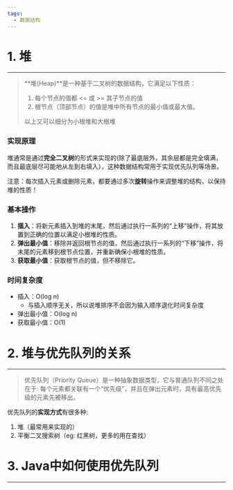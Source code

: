 ```yaml
---
tags:
  - 数据结构
---
```

# 1. 堆
---
>**堆(Heap)**是一种基于二叉树的数据结构，它满足以下性质：
>1. 每个节点的值都 <= 或 >= 其子节点的值
>2. 根节点（顶部节点）的值是堆中所有节点的最小值或最大值。
>
>以上又可以细分为小根堆和大根堆

### 实现原理
堆通常是通过**完全二叉树**的形式来实现的(除了最底层外，其余层都是完全填满，而且最底层尽可能地从左到右填入），这种数据结构常用于实现优先队列等场景。

注意：每次插入元素或删除元素，都要通过多次**旋转**操作来调整堆的结构，以保持堆的性质！
### 基本操作

1. **插入**：将新元素插入到堆的末尾，然后通过执行一系列的“上移”操作，将其放置到正确的位置以满足小根堆的性质。
2. **弹出最小值**：移除并返回根节点的值，然后通过执行一系列的“下移”操作，将末尾的元素移到根节点位置，并重新确保小根堆的性质。
3. **获取最小值**：获取根节点的值，但不移除它。

### 时间复杂度
- 插入：O(log n)
	- 与插入顺序无关，所以说堆排序不会因为输入顺序退化时间复杂度
- 弹出最小值：O(log n)
- 获取最小值：O(1)
# 2. 堆与优先队列的关系
---
>优先队列（Priority Queue）是一种抽象数据类型，它与普通队列不同之处在于: 每个元素都关联有一个“优先级”，并且在弹出元素时，具有最高优先级的元素先被移出。

优先队列的**实现方式**有很多种:
1. 堆（最常用来实现的）
2. 平衡二叉搜索树（eg: 红黑树，更多的用在查找）
# 3. Java中如何使用优先队列
---

